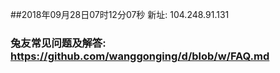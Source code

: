 ##2018年09月28日07时12分07秒 新址: 104.248.91.131
### 兔友常见问题及解答: https://github.com/wanggonging/d/blob/w/FAQ.md
